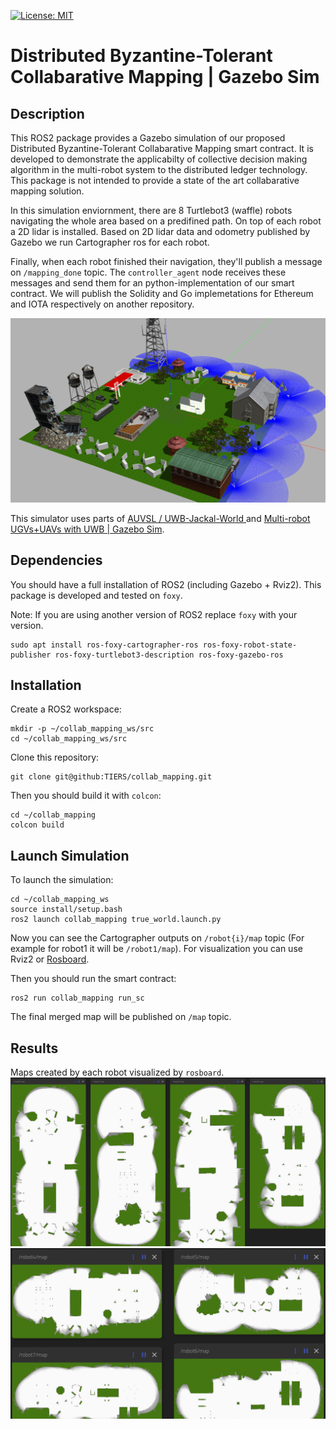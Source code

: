 [![License: MIT](https://img.shields.io/badge/License-MIT-yellow.svg)](https://opensource.org/licenses/MIT)
# Distributed Byzantine-Tolerant Collabarative Mapping | Gazebo Sim

## Description
This ROS2 package provides a Gazebo simulation of our proposed Distributed Byzantine-Tolerant Collabarative Mapping smart contract. It is developed to demonstrate the applicabilty of collective decision making algorithm in the multi-robot system to the distributed ledger technology. This package is not intended to provide a state of the art collabarative mapping solution. 

In this simulation enviornment, there are 8 Turtlebot3 (waffle) robots navigating the whole area based on a predifined path. On top of each robot a 2D lidar is installed. Based on 2D lidar data and odometry published by Gazebo we run Cartographer ros for each robot.

Finally, when each robot finished their navigation, they'll publish a message on `/mapping_done` topic. The `controller_agent` node receives these messages and send them for an python-implementation of our smart contract. We will publish the Solidity and Go implemetations for Ethereum and IOTA respectively on another repository.


![Simulator Screenshot](./images/screenshot.png)

This simulator uses parts of [ AUVSL / UWB-Jackal-World ](https://github.com/AUVSL/UWB-Jackal-World) and [Multi-robot UGVs+UAVs with UWB | Gazebo Sim](https://github.com/TIERS/mrs-uwb-sim).


## Dependencies
You should have a full installation of ROS2 (including Gazebo + Rviz2). This package is developed and tested on `foxy`.

Note: If you are using another version of ROS2 replace `foxy` with your version.
```
sudo apt install ros-foxy-cartographer-ros ros-foxy-robot-state-publisher ros-foxy-turtlebot3-description ros-foxy-gazebo-ros
```

## Installation
Create a ROS2 workspace:
```
mkdir -p ~/collab_mapping_ws/src
cd ~/collab_mapping_ws/src
```
Clone this repository:
```
git clone git@github:TIERS/collab_mapping.git
```
Then you should build it with `colcon`:
```
cd ~/collab_mapping
colcon build
```

## Launch Simulation
To launch the simulation:
```
cd ~/collab_mapping_ws
source install/setup.bash
ros2 launch collab_mapping true_world.launch.py
```
Now you can see the Cartographer outputs on `/robot{i}/map` topic (For example for robot1 it will be `/robot1/map`). For visualization you can use Rviz2 or [Rosboard](https://github.com/dheera/rosboard).

Then you should run the smart contract:
```
ros2 run collab_mapping run_sc
```
The final merged map will be published on `/map` topic.

## Results
Maps created by each robot visualized by `rosboard`.
![Maps 0 to 3](./images/maps1_4.png)
![Maps 4 to 7](./images/maps4_8.png)
